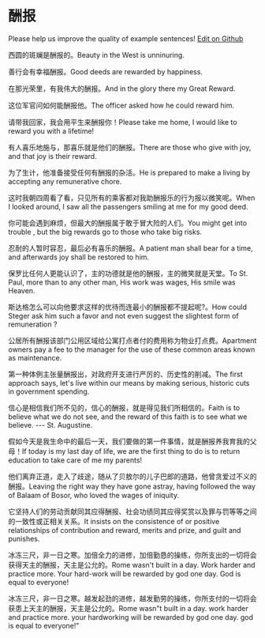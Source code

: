 # 酬报

Please help us improve the quality of example sentences! [Edit on Github](https://github.com/jiyushe/jiyu-example-sentence-source/blob/main/chinese/choubao.md)

<p><span class="chinese">西圆的斑斓是酬报的。</span><span class="english">Beauty in the West is unninuring.</span></p>

<p><span class="chinese">善行会有幸福酬报。</span><span class="english">Good deeds are rewarded by happiness.</span></p>

<p><span class="chinese">在那光荣里，有我伟大的酬报。</span><span class="english">And in the glory there my Great Reward.</span></p>

<p><span class="chinese">这位军官问如何能酬报他。</span><span class="english">The officer asked how he could reward him.</span></p>

<p><span class="chinese">请带我回家，我会用平生来酬报你！</span><span class="english">Please take me home, I would like to reward you with a lifetime!</span></p>

<p><span class="chinese">有人喜乐地施与，那喜乐就是他们的酬报。</span><span class="english">There are those who give with joy, and that joy is their reward.</span></p>

<p><span class="chinese">为了生计，他准备接受任何有酬报的杂活。</span><span class="english">He is prepared to make a living by accepting any remunerative chore.</span></p>

<p><span class="chinese">这时我朝四周看了看，只见所有的乘客都对我助酬报乐的行为报以微笑呢。</span><span class="english">When I looked around, I saw all the passengers smiling at me for my good deed.</span></p>

<p><span class="chinese">你可能会遇到麻烦，但最大的酬报属于敢于冒大险的人们。</span><span class="english">You might get into trouble , but the big rewards go to those who take big risks.</span></p>

<p><span class="chinese">忍耐的人暂时容忍，最后必有喜乐的酬报。</span><span class="english">A patient man shall bear for a time, and afterwards joy shall be restored to him.</span></p>

<p><span class="chinese">保罗比任何人更能认识了，主的功德就是他的酬报，主的微笑就是天堂。</span><span class="english">To St. Paul, more than to any other man, His work was wages, His smile was Heaven.</span></p>

<p><span class="chinese">斯达格怎么可以向他要求这样的优待而连最小的酬报都不提起呢?。</span><span class="english">How could Steger ask him such a favor and not even suggest the slightest form of remuneration ?</span></p>

<p><span class="chinese">公居所有酬报该部门公用区域给公寓打点者付的费用称为物业打点费。</span><span class="english">Apartment owners pay a fee to the manager for the use of these common areas known as maintenance.</span></p>

<p><span class="chinese">第一种体例主张量酬报出，对政府开支进行严厉的、历史性的削减。</span><span class="english">The first approach says, let's live within our means by making serious, historic cuts in government spending.</span></p>

<p><span class="chinese">信心是相信我们所不见的，信心的酬报，就是得见我们所相信的。</span><span class="english">Faith is to believe what we do not see, and the reward of this faith is to see what we believe. --- St. Augustine.</span></p>

<p><span class="chinese">假如今天是我生命中的最后一天，我们要做的第一件事情，就是酬报养我育我的父母！</span><span class="english">If today is my last day of life, we are the first thing to do is to return education to take care of me my parents!</span></p>

<p><span class="chinese">他们离弃正道，走入了歧途，随从了贝敖尔的儿子巴郎的道路，他曾贪爱过不义的酬报。</span><span class="english">Leaving the right way they have gone astray, having followed the way of Balaam of Bosor, who loved the wages of iniquity.</span></p>

<p><span class="chinese">它坚持人们的劳动贡献同其应得酬报、社会功绩同其应得奖赏以及罪与罚等等之间的一致性或正相关关系。</span><span class="english">It insists on the consistence of or positive relationships of contribution and reward, merits and prize, and guilt and punishes.</span></p>

<p><span class="chinese">冰冻三尺，非一日之寒。加倍全力的进修，加倍勤恳的操练，你所支出的一切将会获得天主的酬报，天主是公允的。</span><span class="english">Rome wasn't built in a day. Work harder and practice more. Your hard-work will be rewarded by god one day. God is equal to everyone!</span></p>

<p><span class="chinese">冰冻三尺，非一日之寒。越发起劲的进修，越发勤劳的操练，你所支付的一切将会获患上天主的酬报，天主是公允的。</span><span class="english">Rome wasn"t built in a day. work harder and practice more. your hardworking will be rewarded by god one day. god is equal to everyone!"</span></p>


